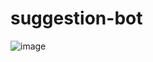 # suggestion-bot
![image](https://user-images.githubusercontent.com/74924310/189112330-d0e9f800-d710-4c22-9978-be1d739725f9.png)

